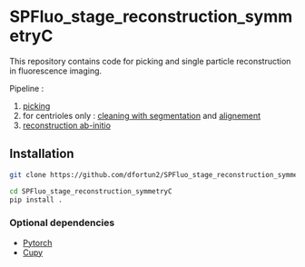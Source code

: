 # SPFluo_stage_reconstruction_symmetryC

This repository contains code for picking and single particle reconstruction in fluorescence imaging.

Pipeline :
1. [picking](code/picking)
2. for centrioles only : [cleaning with segmentation](code/segmentation) and [alignement](code/alignement)
3. [reconstruction ab-initio](code/reconstruction-ab-initio/)

## Installation
```bash
git clone https://github.com/dfortun2/SPFluo_stage_reconstruction_symmetryC
```

```bash
cd SPFluo_stage_reconstruction_symmetryC
pip install .
```

### Optional dependencies

- [Pytorch](https://pytorch.org/)
- [Cupy](https://docs.cupy.dev/en/stable/install.html#installing-cupy-from-pypi)